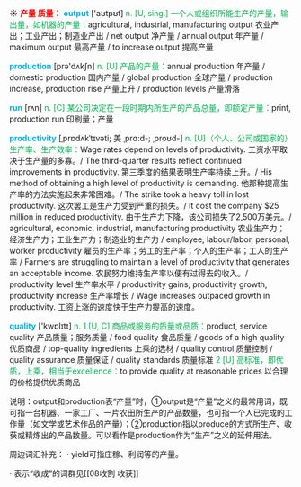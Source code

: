 ☀ <font color="red">**产量 质量：**</font>
<font color="sky blue">**output**</font> ['aʊtpʊt] 
<font color="#00b050">n. [U, sing.] 一个人或组织所能生产的产量，输出量，如机器的产量：</font>agricultural, industrial, manufacturing output 农业产出；工业产出；制造业产出 / net output 净产量 / annual output 年产量 / maximum output 最高产量 / to increase output 提高产量

<font color="sky blue">**production**</font> [prə'dʌkʃn] 
<font color="#00b050">n. [U] 产品的产量：</font>annual production 年产量 / domestic production 国内产量 / global production 全球产量 / production increase, production rise 产量上升 / production levels 产量滑落

<font color="sky blue">**run**</font> [rʌn] 
<font color="#00b050">n. [C] 某公司决定在一段时期内所生产的产品总量，即额定产量：</font>print, production run 印刷量；产量 
           
<font color="sky blue">**productivity**</font> [ˌprɒdʌkˈtɪvəti; 美 ˌprɑ:d-; ˌproʊd-]
<font color="#00b050">n. [U]（个人、公司或国家的）生产率、生产效率：</font>Wage rates depend on levels of productivity. 工资水平取决于生产量的多寡。/ The third-quarter results reflect continued improvements in productivity. 第三季度的结果表明生产率持续上升。/ His method of obtaining a high level of productivity is demanding. 他那种提高生产率的方法实施起来非常困难。/ The strike took a heavy toll in lost productivity. 这次罢工是生产力受到严重的损失。/ It cost the company $25 million in reduced productivity. 由于生产力下降，该公司损失了2,500万美元。/ agricultural, economic, industrial, manufacturing productivity 农业生产力；经济生产力；工业生产力；制造业的生产力 / employee, labour/labor, personal, worker productivity 雇员的生产率；劳工的生产率；个人的生产率；工人的生产率 / Farmers are struggling to maintain a level of productivity that generates an acceptable income. 农民努力维持生产率以便有过得去的收入。/ productivity level 生产率水平 / productivity gains, productivity growth, productivity increase 生产率增长 / Wage increases outpaced growth in productivity. 工资上涨的速度快于生产力提高的速度。

<font color="sky blue">**quality**</font> ['kwɒlɪtɪ] 
<font color="#00b050">n. 1 [U, C] 商品或服务的质量或品质：</font>product, service quality 产品质量；服务质量 / food quality 食品质量 / goods of a high quality 优质商品 / top-quality ingredients 上乘的选材 / quality control 质量控制 / quality assurance 质量保证 / quality standards 质量标准 <font color="#00b050">2 [U] 高标准，即优质，上乘，相当于excellence：</font>to provide quality at reasonable prices 以合理的价格提供优质商品
	           
说明：output和production表“产量”时，①output是“产量”之义的最常用词，既可指一台机器、一家工厂、一片农田所生产的产品数量，也可指一个人已完成的工作量（如文学或艺术作品的产量）；②production指以produce的方式所生产、收获或精炼出的产品数量。可以看作是production作为“生产”之义的延伸用法。

周边词汇补充：
· yield可指庄稼、利润等的产量。

· 表示“收成”的词群见[[08收割 收获]]
